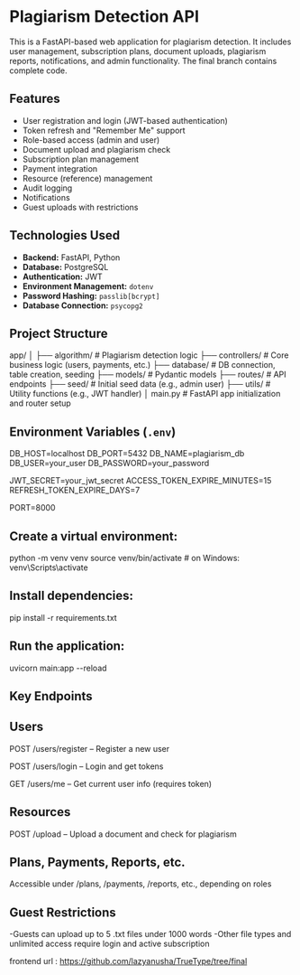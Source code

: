 # Plagiarism Detection API

This is a FastAPI-based web application for plagiarism detection. It includes user management, subscription plans, document uploads, plagiarism reports, notifications, and admin functionality.
The final branch contains complete code.


## Features

- User registration and login (JWT-based authentication)
- Token refresh and "Remember Me" support
- Role-based access (admin and user)
- Document upload and plagiarism check
- Subscription plan management
- Payment integration
- Resource (reference) management
- Audit logging
- Notifications
- Guest uploads with restrictions

## Technologies Used

- **Backend:** FastAPI, Python
- **Database:** PostgreSQL
- **Authentication:** JWT
- **Environment Management:** `dotenv`
- **Password Hashing:** `passlib[bcrypt]`
- **Database Connection:** `psycopg2`

## Project Structure

app/
│
├── algorithm/ # Plagiarism detection logic
├── controllers/ # Core business logic (users, payments, etc.)
├── database/ # DB connection, table creation, seeding
├── models/ # Pydantic models
├── routes/ # API endpoints
├── seed/ # Initial seed data (e.g., admin user)
├── utils/ # Utility functions (e.g., JWT handler)
│
main.py # FastAPI app initialization and router setup

## Environment Variables (`.env`)

DB_HOST=localhost
DB_PORT=5432
DB_NAME=plagiarism_db
DB_USER=your_user
DB_PASSWORD=your_password

JWT_SECRET=your_jwt_secret
ACCESS_TOKEN_EXPIRE_MINUTES=15
REFRESH_TOKEN_EXPIRE_DAYS=7

PORT=8000

## Create a virtual environment:
python -m venv venv
source venv/bin/activate  # on Windows: venv\Scripts\activate

## Install dependencies:
pip install -r requirements.txt

## Run the application:
uvicorn main:app --reload

## Key Endpoints
## Users
POST /users/register – Register a new user

POST /users/login – Login and get tokens

GET /users/me – Get current user info (requires token)

## Resources
POST /upload – Upload a document and check for plagiarism

## Plans, Payments, Reports, etc.
Accessible under /plans, /payments, /reports, etc., depending on roles

## Guest Restrictions
 -Guests can upload up to 5 .txt files under 1000 words
 -Other file types and unlimited access require login and active subscription


frontend url : https://github.com/lazyanusha/TrueType/tree/final
